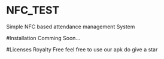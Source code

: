 # NFC_TEST
Simple NFC based attendance management System

#Installation
Comming Soon...

#Licenses
Royalty Free
feel free to use our apk
do give a star
